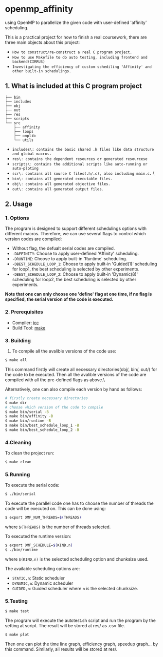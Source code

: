 # openmp_affinity
using OpenMP to parallelize the given code with user-defined 'affinity' scheduling.

This is a practical project for how to finish a real coursework, there are three main objects about this project:
- `How to construct/re-construct a real C program project.`
- `How to use Makefile to do auto testing, including frontend and backend(CIRRUS)`
- `Investigating the efficiency of custom schediling 'Affinity' and other built-in schedulings.`

## 1. What is included at this C program project
```
├── bin
├── includes
├── obj
├── out
├── res
├── scripts
└── src
    ├── affinity
    ├── loops
    ├── omplib
    └── utils
```
- `includes\: contains the basic shared .h files like data structure and global macros.`
- `res\: contains the dependent resources or generated resourcese`
- `scripts\: contains the additional scripts like auto-running or auto-ploting`
- `scr\: contains all source C files(.h/.c), also including main.c.` \
- `bin\: contains all generated executable files.`
- `obj\: contains all generated objective files.`
- `out\: contains all generated output files.`

## 2. Usage
### 1. Options
The program is designed to support different schedulings options with different macros. Therefore, we can use several flags to control which version codes are compiled:
- Without flag, the defualt serial codes are compiled.
- `-DAFFINITY`: Choose to apply user-defined 'Affinity' scheduling.
- `-DRUNTIME`: Choose to apply built-in 'Runtime' scheduling.
- `-DBEST_SCHEDULE_LOOP_1`: Choose to apply built-in 'Guided(1)' scheduling for loop1, the best scheduling is selected by other experiments.
- `-DBEST_SCHEDULE_LOOP_2`: Choose to apply built-in 'Dynamic(8)' scheduling for loop2, the best scheduling is selected by other experiments.

**Note that one can only choose one 'define' flag at one time, if no flag is specified, the serial version of the code is executed.**

### 2. Prerequisites
- Compiler: [icc](https://software.intel.com/sites/default/files/m/d/4/1/d/8/icc.txt)
- Build Tool: [make](https://www.gnu.org/software/make/)

### 3. Building
1. To compile all the avalible versions of the code use:
```sh
$ make all
```
This command firstly will create all necessary directories(obj/, bin/, out/) for the code to be executed. Then all the avalible versions of the code are compiled with all the pre-defined flags as above.\

Alternatively, one can also compile each version by hand as follows:
```sh
# firstly create necessary directories
$ make dir
# choose which version of the code to compile
$ make bin/serial -B
$ make bin/affinity -B
$ make bin/runtime -B
$ make bin/best_schedule_loop_1 -B
$ make bin/best_schedule_loop_2 -B
```
### 4.Cleaning

To clean the project run:
```sh
$ make clean
```

### 5.Running
To execute the serial code:
```sh
$ ./bin/serial
```

To execute the parallel code one has to choose the number of threads the code will be executed on. This can be done using:
```sh
$ export OMP_NUM_THREADS=$(THREADS)
```
where `$(THREADS)` is the number of threads selected.

To executed the runtime version:
```sh
$ export OMP_SCHEDULE=$(KIND,n)
$ ./bin/runtime
```
where `$(KIND,n)` is the selected scheduling option and chunksize used.

The available scheduling options are:
- `STATIC,n`: Static scheduler
- `DYNAMIC,n`: Dynamic scheduler
- `GUIDED,n`: Guided scheduler
where `n` is the selected chunksize.

### 5.Testing
```sh
$ make test
```
The program will execute the autotest.sh script and run the program by the setting at script. The result will be stored at res/ as .csv file.

```sh
$ make plot
```
Then one can plot the time line graph, efficiency graph, speedup graph... by this command. Similarly, all results will be stored at res/.

















